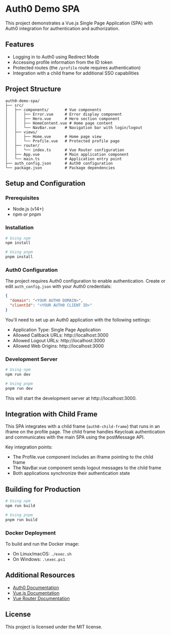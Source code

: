 # Auth0 Demo SPA

This project demonstrates a Vue.js Single Page Application (SPA) with Auth0 integration for authentication and authorization.

## Features

- Logging in to Auth0 using Redirect Mode
- Accessing profile information from the ID token
- Protected routes (the `/profile` route requires authentication)
- Integration with a child frame for additional SSO capabilities

## Project Structure

```
auth0-demo-spa/
├── src/
│   ├── components/       # Vue components
│   │   ├── Error.vue     # Error display component
│   │   ├── Hero.vue      # Hero section component
│   │   ├── HomeContent.vue # Home page content
│   │   └── NavBar.vue    # Navigation bar with login/logout
│   ├── views/
│   │   ├── Home.vue      # Home page view
│   │   └── Profile.vue   # Protected profile page
│   ├── router/
│   │   └── index.ts      # Vue Router configuration
│   ├── App.vue           # Main application component
│   └── main.ts           # Application entry point
├── auth_config.json      # Auth0 configuration
└── package.json          # Package dependencies
```

## Setup and Configuration

### Prerequisites

- Node.js (v14+)
- npm or pnpm

### Installation

```bash
# Using npm
npm install

# Using pnpm
pnpm install
```

### Auth0 Configuration

The project requires Auth0 configuration to enable authentication. Create or edit `auth_config.json` with your Auth0 credentials:

```json
{
  "domain": "<YOUR AUTH0 DOMAIN>",
  "clientId": "<YOUR AUTH0 CLIENT ID>"
}
```

You'll need to set up an Auth0 application with the following settings:
- Application Type: Single Page Application
- Allowed Callback URLs: http://localhost:3000
- Allowed Logout URLs: http://localhost:3000
- Allowed Web Origins: http://localhost:3000

### Development Server

```bash
# Using npm
npm run dev

# Using pnpm
pnpm run dev
```

This will start the development server at http://localhost:3000.

## Integration with Child Frame

This SPA integrates with a child frame (`auth0-child-frame`) that runs in an iframe on the profile page. The child frame handles Keycloak authentication and communicates with the main SPA using the postMessage API.

Key integration points:
- The Profile.vue component includes an iframe pointing to the child frame
- The NavBar.vue component sends logout messages to the child frame
- Both applications synchronize their authentication state

## Building for Production

```bash
# Using npm
npm run build

# Using pnpm
pnpm run build
```

### Docker Deployment

To build and run the Docker image:
- On Linux/macOS: `./exec.sh`
- On Windows: `.\exec.ps1`

## Additional Resources

- [Auth0 Documentation](https://auth0.com/docs)
- [Vue.js Documentation](https://vuejs.org/guide/introduction.html)
- [Vue Router Documentation](https://router.vuejs.org/)

## License

This project is licensed under the MIT license.
